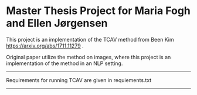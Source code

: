 
Master Thesis Project for Maria Fogh and Ellen Jørgensen 
==============================

This project is an implementation of the TCAV method from Been Kim https://arxiv.org/abs/1711.11279 .

Original paper utilize the method on images, where this project is an implementation of the method in an NLP setting. 

------------
Requirements for running TCAV are given in requiements.txt

------------
